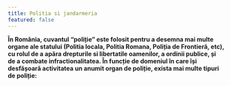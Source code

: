 ```yaml
---
title: Politia si jandarmeria
featured: false
---
```

**În România, cuvantul “poliție” este folosit pentru a desemna mai multe organe ale statului (Politia locala, Politia Romana, Poliția de Frontieră, etc), cu rolul de a apăra drepturile si libertatile oamenilor, a ordinii publice, și de a combate infractionalitatea. În funcție de domeniul în care își desfășoară activitatea un anumit organ de poliție, exista mai multe tipuri de poliție:**
